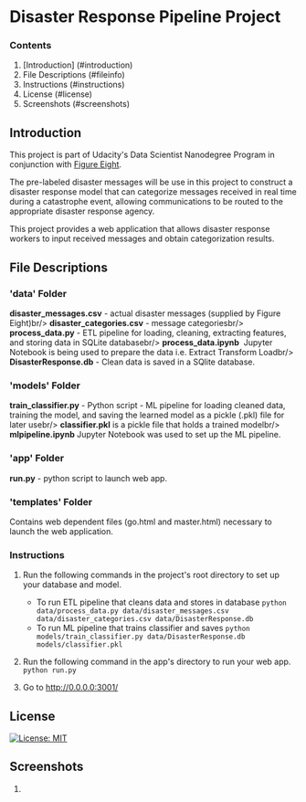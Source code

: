 # Disaster Response Pipeline Project

### Contents
1. [Introduction] (#introduction)
2. File Descriptions (#fileinfo)
3. Instructions (#instructions)
4. License (#license)
5. Screenshots (#screenshots)


## Introduction <a name="introduction"></a>
This project is part of Udacity's Data Scientist Nanodegree Program in conjunction with [Figure Eight](https://www.figure-eight.com/).

The pre-labeled disaster messages will be use in this project to construct a disaster response model that can categorize messages received in real time during a catastrophe event, allowing communications to be routed to the appropriate disaster response agency.

This project provides a web application that allows disaster response workers to input received messages and obtain categorization results.


## File Descriptions <a name="fileinfo"></a>
### 'data' Folder
**disaster_messages.csv** - actual disaster messages (supplied by Figure Eight)br/>
**disaster_categories.csv** - message categoriesbr/>
**process_data.py** - ETL pipeline for loading, cleaning, extracting features, and storing data in SQLite databasebr/>
**process_data.ipynb**  Jupyter Notebook is being used to prepare the data i.e. Extract Transform Loadbr/>
**DisasterResponse.db** - Clean data is saved in a SQlite database.

### 'models' Folder
**train_classifier.py** - Python script - ML pipeline for loading cleaned data, training the model, and saving the learned model as a pickle (.pkl) file for later usebr/>
**classifier.pkl** is a pickle file that holds a trained modelbr/>
**mlpipeline.ipynb** Jupyter Notebook was used to set up the ML pipeline.

### 'app' Folder 
**run.py** - python script to launch web app.<br/>
### 'templates' Folder 
Contains web dependent files (go.html and master.html) necessary to launch the web application.


### Instructions <a name="instructions"></a>
1. Run the following commands in the project's root directory to set up your database and model.

    - To run ETL pipeline that cleans data and stores in database
        `python data/process_data.py data/disaster_messages.csv data/disaster_categories.csv data/DisasterResponse.db`
    - To run ML pipeline that trains classifier and saves
        `python models/train_classifier.py data/DisasterResponse.db models/classifier.pkl`

2. Run the following command in the app's directory to run your web app.
    `python run.py`

3. Go to http://0.0.0.0:3001/


## License <a name="license"></a>
[![License: MIT](https://img.shields.io/badge/License-MIT-yellow.svg)](https://opensource.org/licenses/MIT)



## Screenshots <a name="screenshots"></a>
1. 